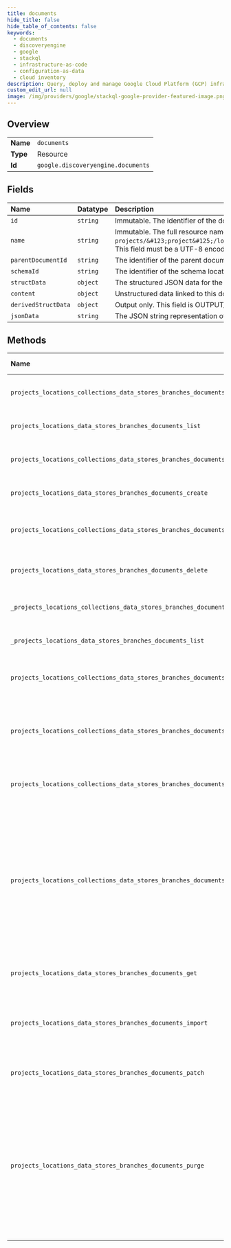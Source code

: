 ```yaml
---
title: documents
hide_title: false
hide_table_of_contents: false
keywords:
  - documents
  - discoveryengine
  - google    
  - stackql
  - infrastructure-as-code
  - configuration-as-data
  - cloud inventory
description: Query, deploy and manage Google Cloud Platform (GCP) infrastructure and resources using SQL
custom_edit_url: null
image: /img/providers/google/stackql-google-provider-featured-image.png
---
```

  
    

## Overview
<table><tbody>
<tr><td><b>Name</b></td><td><code>documents</code></td></tr>
<tr><td><b>Type</b></td><td>Resource</td></tr>
<tr><td><b>Id</b></td><td><code>google.discoveryengine.documents</code></td></tr>
</tbody></table>

## Fields
| Name | Datatype | Description |
|:-----|:---------|:------------|
| `id` | `string` | Immutable. The identifier of the document. Id should conform to [RFC-1034](https://tools.ietf.org/html/rfc1034) standard with a length limit of 63 characters. |
| `name` | `string` | Immutable. The full resource name of the document. Format: `projects/&#123;project&#125;/locations/&#123;location&#125;/collections/&#123;collection&#125;/dataStores/&#123;data_store&#125;/branches/&#123;branch&#125;/documents/&#123;document_id&#125;`. This field must be a UTF-8 encoded string with a length limit of 1024 characters. |
| `parentDocumentId` | `string` | The identifier of the parent document. Currently supports at most two level document hierarchy. Id should conform to [RFC-1034](https://tools.ietf.org/html/rfc1034) standard with a length limit of 63 characters. |
| `schemaId` | `string` | The identifier of the schema located in the same data store. |
| `structData` | `object` | The structured JSON data for the document. It should conform to the registered Schema or an `INVALID_ARGUMENT` error is thrown. |
| `content` | `object` | Unstructured data linked to this document. |
| `derivedStructData` | `object` | Output only. This field is OUTPUT_ONLY. It contains derived data that are not in the original input document. |
| `jsonData` | `string` | The JSON string representation of the document. It should conform to the registered Schema or an `INVALID_ARGUMENT` error is thrown. |
## Methods
| Name | Accessible by | Required Params | Description |
|:-----|:--------------|:----------------|:------------|
| `projects_locations_collections_data_stores_branches_documents_list` | `SELECT` | `branchesId, collectionsId, dataStoresId, locationsId, projectsId` | Gets a list of Documents. |
| `projects_locations_data_stores_branches_documents_list` | `SELECT` | `branchesId, dataStoresId, locationsId, projectsId` | Gets a list of Documents. |
| `projects_locations_collections_data_stores_branches_documents_create` | `INSERT` | `branchesId, collectionsId, dataStoresId, locationsId, projectsId` | Creates a Document. |
| `projects_locations_data_stores_branches_documents_create` | `INSERT` | `branchesId, dataStoresId, locationsId, projectsId` | Creates a Document. |
| `projects_locations_collections_data_stores_branches_documents_delete` | `DELETE` | `branchesId, collectionsId, dataStoresId, documentsId, locationsId, projectsId` | Deletes a Document. |
| `projects_locations_data_stores_branches_documents_delete` | `DELETE` | `branchesId, dataStoresId, documentsId, locationsId, projectsId` | Deletes a Document. |
| `_projects_locations_collections_data_stores_branches_documents_list` | `EXEC` | `branchesId, collectionsId, dataStoresId, locationsId, projectsId` | Gets a list of Documents. |
| `_projects_locations_data_stores_branches_documents_list` | `EXEC` | `branchesId, dataStoresId, locationsId, projectsId` | Gets a list of Documents. |
| `projects_locations_collections_data_stores_branches_documents_get` | `EXEC` | `branchesId, collectionsId, dataStoresId, documentsId, locationsId, projectsId` | Gets a Document. |
| `projects_locations_collections_data_stores_branches_documents_import` | `EXEC` | `branchesId, collectionsId, dataStoresId, locationsId, projectsId` | Bulk import of multiple Documents. Request processing may be synchronous. Non-existing items will be created. Note: It is possible for a subset of the Documents to be successfully updated. |
| `projects_locations_collections_data_stores_branches_documents_patch` | `EXEC` | `branchesId, collectionsId, dataStoresId, documentsId, locationsId, projectsId` | Updates a Document. |
| `projects_locations_collections_data_stores_branches_documents_purge` | `EXEC` | `branchesId, collectionsId, dataStoresId, locationsId, projectsId` | Permanently deletes all selected Documents in a branch. This process is asynchronous. Depending on the number of Documents to be deleted, this operation can take hours to complete. Before the delete operation completes, some Documents might still be returned by DocumentService.GetDocument or DocumentService.ListDocuments. To get a list of the Documents to be deleted, set PurgeDocumentsRequest.force to false. |
| `projects_locations_data_stores_branches_documents_get` | `EXEC` | `branchesId, dataStoresId, documentsId, locationsId, projectsId` | Gets a Document. |
| `projects_locations_data_stores_branches_documents_import` | `EXEC` | `branchesId, dataStoresId, locationsId, projectsId` | Bulk import of multiple Documents. Request processing may be synchronous. Non-existing items will be created. Note: It is possible for a subset of the Documents to be successfully updated. |
| `projects_locations_data_stores_branches_documents_patch` | `EXEC` | `branchesId, dataStoresId, documentsId, locationsId, projectsId` | Updates a Document. |
| `projects_locations_data_stores_branches_documents_purge` | `EXEC` | `branchesId, dataStoresId, locationsId, projectsId` | Permanently deletes all selected Documents in a branch. This process is asynchronous. Depending on the number of Documents to be deleted, this operation can take hours to complete. Before the delete operation completes, some Documents might still be returned by DocumentService.GetDocument or DocumentService.ListDocuments. To get a list of the Documents to be deleted, set PurgeDocumentsRequest.force to false. |
